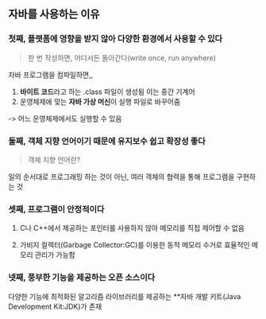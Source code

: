 ## 자바를 사용하는 이유

### 첫째, 플랫폼에 영향을 받지 않아 다양한 환경에서 사용할 수 있다

> 한 번 작성하면, 어디서든 돌아간다(write once, run anywhere)

자바 프로그램을 컴파일하면,,

1. **바이트 코드**라고 하는 .class 파일이 생성됨 이는 중간 기계어
2. 운영체제에 맞는 **자바 가상 머신**이 실행 파일로 바꾸어줌

-> 어느 운영체제에서도 실행할 수 있음

### 둘째, 객체 지향 언어이기 때문에 유지보수 쉽고 확장성 좋다

> 객체 지향 언어란?

일의 순서대로 프로그래밍 하는 것이 아닌, 여러 객체의 협력을 통해 프로그램을 구현하는 것

### 셋째, 프로그램이 안정적이다

1. C나 C++에서 제공하는 포인터를 사용하지 않아 메모리를 직접 제어할 수 없음

2. 가비지 컬렉터(Garbage Collector:GC)를 이용한 동적 메모리 수거로 효율적인 메모리 관리가 가능함

### 넷째, 풍부한 기능을 제공하는 오픈 소스이다

다양한 기능에 최적화된 알고리즘 라이브러리를 제공하는 **자바 개발 키트(Java Development Kit:JDK)가 존재
